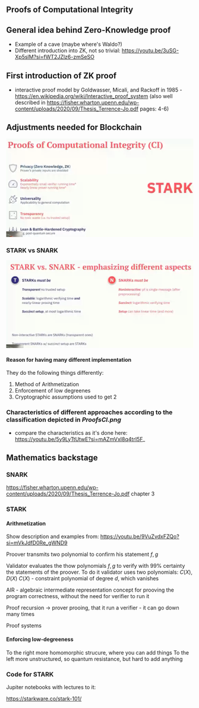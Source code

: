 ## Proofs of Computational Integrity

## General idea behind Zero-Knowledge proof

- Example of a cave (maybe where's Waldo?)
- Different introduction into ZK, not so trivial: https://youtu.be/3uSG-Xp5slM?si=fWT2JZlz6-zmSeSO

## First introduction of ZK proof

- interactive proof model by Goldwasser, Micali, and Rackoff in 1985 - https://en.wikipedia.org/wiki/Interactive_proof_system
  (also well described in https://fisher.wharton.upenn.edu/wp-content/uploads/2020/09/Thesis_Terrence-Jo.pdf pages: 4-6)

## Adjustments needed for Blockchain

![w:500](_img/ProofsCI.png)

### STARK vs SNARK

![w:500](_img/STARKvsSNARK.png)

#### Reason for having many different implementation
They do the following things differently:

1. Method of Arithmetization 
2. Enforcement of low degreenes
3. Cryptographic assumptions used to get 2

### Characteristics of different approaches according to the classification depicted in *ProofsCI.png*

- compare the characteristics as it's done here: https://youtu.be/5y9LyTtUtwE?si=mAZmVxI8q4trI5F_

## Mathematics backstage

### SNARK

https://fisher.wharton.upenn.edu/wp-content/uploads/2020/09/Thesis_Terrence-Jo.pdf chapter 3

### STARK

#### Arithmetization

Show description and examples from: https://youtu.be/9VuZvdxFZQo?si=mVkJdfD0Re_gWND9

Proover transmits two polynomial to confirm his statement $f, g$

Validator evaluates the thow polynomials $f, g$ to verify with 99% certainty the statements of the proover.
To do it validator uses two polynomials: $C(X), D(X)$
$C(X)$ - constraint polynomial of degree $d$, which vanishes 


AIR - algebraic intermediate representation
concept for prooving the program correctness, without the need for verifier to run it

Proof recursion -> prover prooing, that it run a verifier - it can go down many times

Proof systems

#### Enforcing low-degreeness

To the right more homomorphic strucure, where you can add things
To the left more unstructured, so quantum resistance, but hard to add anything 


### Code for STARK

Jupiter notebooks with lectures to it:

https://starkware.co/stark-101/



